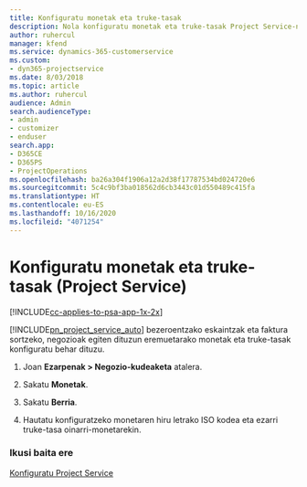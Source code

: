 ```yaml
---
title: Konfiguratu monetak eta truke-tasak
description: Nola konfiguratu monetak eta truke-tasak Project Service-n
author: ruhercul
manager: kfend
ms.service: dynamics-365-customerservice
ms.custom:
- dyn365-projectservice
ms.date: 8/03/2018
ms.topic: article
ms.author: ruhercul
audience: Admin
search.audienceType:
- admin
- customizer
- enduser
search.app:
- D365CE
- D365PS
- ProjectOperations
ms.openlocfilehash: ba26a304f1906a12a2d38f17787534bd024720e6
ms.sourcegitcommit: 5c4c9bf3ba018562d6cb3443c01d550489c415fa
ms.translationtype: HT
ms.contentlocale: eu-ES
ms.lasthandoff: 10/16/2020
ms.locfileid: "4071254"
---
```

# <a name="set-up-currencies-and-exchange-rates-project-service"></a>Konfiguratu monetak eta truke-tasak (Project Service)

[!INCLUDE[cc-applies-to-psa-app-1x-2x](../includes/cc-applies-to-psa-app-1x-2x.md)]

[!INCLUDE[pn_project_service_auto](../includes/pn-project-service-auto.md)] bezeroentzako eskaintzak eta faktura sortzeko, negozioak egiten dituzun eremuetarako monetak eta truke-tasak konfiguratu behar dituzu.  
  
1.  Joan **Ezarpenak > Negozio-kudeaketa** atalera.  
  
2.  Sakatu **Monetak**.  
  
3.  Sakatu **Berria**.  
  
4.  Hautatu konfiguratzeko monetaren hiru letrako ISO kodea eta ezarri truke-tasa oinarri-monetarekin.  
  
### <a name="see-also"></a>Ikusi baita ere  
 [Konfiguratu Project Service](../psa/configure.md)
